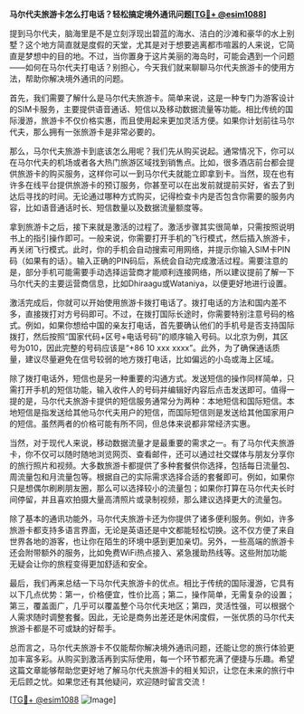 **马尔代夫旅游卡怎么打电话？轻松搞定境外通讯问题[[TG💪+ @esim1088](https://t.me/s/esim1088)]**

提到马尔代夫，脑海里是不是立刻浮现出碧蓝的海水、洁白的沙滩和豪华的水上别墅？这个地方简直就是度假的天堂，尤其是对于想要逃离都市喧嚣的人来说，它简直是梦想中的目的地。不过，当你置身于这片美丽的海岛时，可能会遇到一个问题——如何在马尔代夫打电话？别担心，今天我们就来聊聊马尔代夫旅游卡的使用方法，帮助你解决境外通讯的问题。

首先，我们需要了解什么是马尔代夫旅游卡。简单来说，这是一种专门为游客设计的SIM卡服务，主要提供语音通话、短信以及移动数据流量等功能。相比传统的国际漫游，旅游卡不仅价格实惠，而且使用起来更加灵活方便。如果你计划前往马尔代夫，那么拥有一张旅游卡是非常必要的。

那么，马尔代夫旅游卡到底该怎么用呢？我们先从购买说起。通常情况下，你可以在马尔代夫的机场或者各大热门旅游区域找到销售点。比如，很多酒店前台都会提供旅游卡的购买服务，这样你可以一到马尔代夫就能立即拿到卡。当然，现在也有许多在线平台提供旅游卡的预订服务，你甚至可以在出发前就提前买好，省去了到达后寻找的时间。无论通过哪种方式购买，记得检查卡内是否包含你需要的服务内容，比如语音通话时长、短信数量以及数据流量额度等。

拿到旅游卡之后，接下来就是激活的过程了。激活步骤其实很简单，只需按照说明书上的指引操作即可。一般来说，你需要打开手机的飞行模式，然后插入旅游卡，再关闭飞行模式。此时，你的手机会自动搜索可用网络，并提示你输入SIM卡PIN码（如果有的话）。输入正确的PIN码后，系统会自动完成激活过程。需要注意的是，部分手机可能需要手动选择运营商才能顺利连接网络，所以建议提前了解一下马尔代夫的主要运营商信息，比如Dhiraagu或Wataniya，以便更好地进行设置。

激活完成后，你就可以开始使用旅游卡拨打电话了。拨打电话的方法和国内差不多，直接拨打对方号码即可。不过，在拨打国际长途时，你需要特别注意号码的格式。例如，如果你想给中国的亲友打电话，首先要确认他们的手机号是否支持国际拨打，然后按照“国家代码+区号+电话号码”的顺序输入号码。以北京为例，其区号为010，因此完整的号码应该是“+86 10 xxx xxxx”。此外，为了确保通话质量，建议尽量避免在信号较弱的地方拨打电话，比如偏远的小岛或海上区域。

除了拨打电话外，短信也是另一种重要的沟通方式。发送短信的操作同样简单，只需打开手机的短信功能，输入收件人的号码并编辑好内容后点击发送即可。值得一提的是，马尔代夫旅游卡提供的短信服务通常分为两种：本地短信和国际短信。本地短信是指发送给其他马尔代夫用户的短信，而国际短信则是发送给其他国家用户的短信。虽然两者的价格可能有所不同，但总体来说都非常经济实惠。

当然，对于现代人来说，移动数据流量才是最重要的需求之一。有了马尔代夫旅游卡，你不仅可以随时随地浏览网页、查看邮件，还可以通过社交媒体与朋友分享你的旅行照片和视频。大多数旅游卡都提供了多种套餐供你选择，包括每日流量包、周流量包和月流量包等。根据自己的实际需求选择合适的套餐即可。例如，如果你只是想偶尔刷刷朋友圈，那么可以选择较小的流量包；如果你打算在马尔代夫长时间停留，并且喜欢拍摄大量高清照片或录制视频，那么建议选择更大的流量包。

除了基本的通讯功能外，马尔代夫旅游卡还为你提供了诸多便利服务。例如，许多旅游卡都支持多语言界面，无论是英语还是中文都能轻松切换。这不仅方便了来自世界各地的游客，也让你在陌生的环境中感到更加亲切。另外，一些高端的旅游卡还会附带额外的服务，比如免费WiFi热点接入、紧急援助热线等。这些附加功能无疑会让你的旅程变得更加舒适和安全。

最后，我们再来总结一下马尔代夫旅游卡的优点。相比于传统的国际漫游，它具有以下几点优势：第一，价格便宜，性价比高；第二，操作简单，无需复杂的设置；第三，覆盖面广，几乎可以覆盖整个马尔代夫地区；第四，灵活性强，可以根据个人需求随时调整套餐。因此，无论是商务出差还是休闲度假，一张优质的马尔代夫旅游卡都是不可或缺的好帮手。

总而言之，马尔代夫旅游卡不仅能帮你解决境外通讯问题，还能让您的旅行体验更加丰富多彩。从购买到激活再到实际使用，每一个环节都充满了便捷与乐趣。希望这篇文章能够帮助您更好地了解马尔代夫旅游卡的相关知识，让您在未来的旅行中无后顾之忧。如果您还有其他疑问，欢迎随时留言交流！

[[TG💪+ @esim1088](https://t.me/s/esim1088) ![Image](https://i.postimg.cc/4NQfJmqS/Snipaste-2025-05-13-00-14-12.png)]
